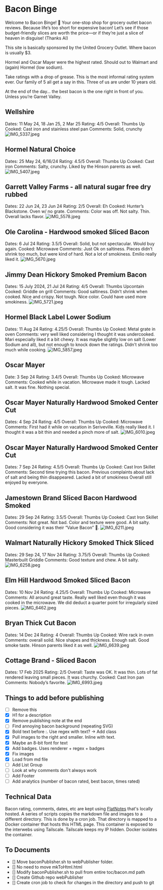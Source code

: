 # Bacon Binge
Welcome to Bacon Binge! 🥓 Your one-stop shop for grocery outlet bacon reviews. Because life’s too short for expensive bacon! Let’s see if those budget-friendly slices are worth the price—or if they’re just a slice of heaven in disguise! (Thanks AI)

This site is basically sponsored by the United Grocery Outlet. Where bacon is usually $3. 

Hormel and Oscar Mayer were the highest rated. Should out to Walmart and (again) Hormel (low sodium). 

Take ratings with a drop of grease. This is the most informal rating system ever. Our family of 5 all get a say in this. Three of us are under 10 years old. 

At the end of the day… the best bacon is the one right in front of you. Unless you’re Garnet Valley. 

## Wellshire
Dates: 11 May 24, 18 Jan 25, 2 Mar 25
Rating: 4/5
Overall: Thumbs Up
Cooked: Cast iron and stainless steel pan
Comments: Solid, crunchy
![IMG_5337.jpeg](/attachments/IMG_5337.jpeg)

## Hormel Natural Choice
Dates: 25 May 24, 6/16/24
Rating: 4.5/5
Overall: Thumbs Up
Cooked: Cast iron
Comments: Salty, crunchy. Liked by the Hinson parents as well.
![IMG_5407.jpeg](/attachments/IMG_5407.jpeg)

## Garrett Valley Farms - all natural sugar free dry rubbed
Dates: 22 Jun 24, 23 Jun 24
Rating: 2/5
Overall: Eh
Cooked: Hunter’s Blackstone. Oven w/ no grate.
Comments: Color was off. Not salty. Thin. Overall lacks flavor.
![IMG_5578.jpeg](/attachments/IMG_5578.jpeg)

## Ole Carolina - Hardwood smoked Sliced Bacon
Dates: 6 Jul 24
Rating: 3.5/5
Overall: Solid, but not spectacular. Would buy again.
Cooked: Microwave
Comments: Just Ok on saltiness. Pieces didn’t shrink too much, but were kind of hard. Not a lot of smokiness. Emilio really liked it.
![IMG_5670.jpeg](/attachments/IMG_5670.jpeg)

## Jimmy Dean Hickory Smoked Premium Bacon 
Dates: 15 July 2024, 21 Jul 24
Rating: 4/5
Overall: Thumbs Upcontain
Cooked: Griddle on grill
Comments: Good saltiness. Didn’t shrink when cooked. Nice and crispy. Not tough. Nice color. Could have used more smokiness. 
![IMG_5721.jpeg](/attachments/IMG_5721.jpeg)


## Hormel Black Label Lower Sodium
Dates: 11 Aug 24
Rating: 4.25/5
Overall: Thumbs Up
Cooked: Metal grate in oven
Comments: very well liked considering I thought it was undercooked. Mari especially liked it a bit chewy. It was maybe slightly low on salt (Lower Sodium and all), but not enough to knock down the ratings. Didn’t shrink too much while cooking. 
![IMG_5857.jpeg](/attachments/IMG_5857.jpeg)

## Oscar Mayer
Date: 3 Sep 24
Rating: 3.4/5
Overall: Thumbs Up
Cooked: Microwave
Comments: Cooked while in vacation. Microwave made it tough. Lacked salt. It was fine. Nothing special. 

## Oscar Mayer Naturally Hardwood Smoked Center Cut
Dates: 4 Sep 24
Rating: 4/5
Overall: Thumbs Up
Cooked: Microwave
Comments: First had it while on vacation in Seriveville. Kids really liked it. I thought it was a bit thin and needed a pinch more of salt.
![IMG_6010.jpeg](/attachments/IMG_6010.jpeg)  

## Oscar Mayer Naturally Hardwood Smoked Center Cut
Dates: 7 Sep 24
Rating: 4.5/5
Overall: Thumbs Up
Cooked: Cast Iron Skillet
Comments: Second time trying this bacon. Previous complaints about lack of salt and being thin disappeared. Lacked a bit of smokiness Overall still enjoyed by everyone. 


## Jamestown Brand Sliced Bacon Hardwood Smoked
Dates: 29 Sep 24
Rating: 3.5/5
Overall: Thumbs Up
Cooked: Cast Iron Skillet
Comments: Not great. Not bad. Color and texture were good. A bit salty. Good considering it was their “Value Bacon” 🤣.
![IMG_6211.jpeg](/attachments/IMG_6211.jpeg)


## Walmart Naturally Hickory Smoked Thick Sliced
Dates: 29 Sep 24, 17 Nov 24
Rating: 3.75/5
Overall: Thumbs Up
Cooked: Masterbuilt Griddle
Comments: Good texture and chew. A bit salty. 
![IMG_6258.jpeg](/attachments/IMG_6258.jpeg)

## Elm Hill Hardwood Smoked Sliced Bacon
Dates: 10 Nov 24
Rating: 4.25/5
Overall: Thumbs Up
Cooked: Microwave
Comments: All around great taste. Really well liked even though it was cooked in the microwave. We did deduct a quarter point for irregularly sized pieces. 
![IMG_6462.jpeg](/attachments/IMG_6462.jpeg)

## Bryan Thick Cut Bacon
Dates: 14 Dec 24
Rating: 4
Overall: Thumbs Up
Cooked: Wire rack in oven
Comments: overall solid. Nice shapes and thickness. Enough salt. Good smoke taste. Hinson parents liked it as well. 
![IMG_6639.jpeg](/attachments/IMG_6639.jpeg)

## Cottage Brand - Sliced Bacon
Dates: 17 Feb 2025
Rating: 2/5
Overall: Taste was OK. It was thin. Lots of fat rendered leaving small pieces. It was churchy. 
Cooked: Cast Iron pan
Comments: Nobody’s favorite. 
![IMG_6993.jpeg](attachments/IMG_6993.jpeg)


## Things to add before publishing
- [ ] Remove this
- [x] H1 for a description
- [x] Remove publishing note at the end
- [ ] Find annoying bacon background (repeating SVG)
- [x] Bold text before :. Use regex with text? -> Add class
- [x] Pull images to the right and smaller. Inline with text.
- [x] Maybe an 8-bit font for text
- [x] Add badges. Uses renderer + regex + badges
- [x] Fix images
- [x] Load from md file
- [ ] Add List Group 
- [ ] Look at why comments don't always work
- [ ] Add Footer
- [ ] Add analytics (number of bacon rated, best bacon, times rated)

## Technical Data
Bacon rating, comments, dates, etc are kept using [FlatNotes](https://github.com/dullage/flatnotes) that's locally hosted. A series of scripts copies the markdown file and images to a different directory. This is done by a cron job. That directory is mapped to a Docker container that hosts this HTML page. This container is exposed to the interwebs using Tailscale. Tailscale keeps my IP hidden. Docker isolates the container. 

## To Documents
- [] Move baconPublisher.sh to webPublisher folder.
- [] No need to move mkToHtml.html
- [] Modify baconPublisher.sh to pull from entire toc/bacon.md path
- [] Create Github repo webPublisher
- [] Create cron job to check for changes in the directory and push to git 

